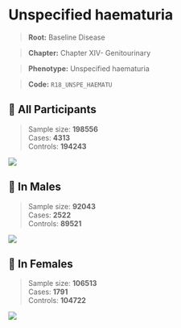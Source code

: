 # Unspecified haematuria

> **Root:** Baseline Disease  

> **Chapter:** Chapter XIV- Genitourinary  

> **Phenotype:** Unspecified haematuria  

> **Code:** `R18_UNSPE_HAEMATU`

## 🧪 All Participants  
> Sample size: **198556**  
> Cases: **4313**  
> Controls: **194243**
<img src="/Disease/Figures/ALL/Baseline/R18_UNSPE_HAEMATU.png"/>
<CsvTable src="/Disease/Data/ALL/Baseline/LG_R18_UNSPE_HAEMATU.csv" label="🔍 View full results" />

## 👨 In Males  
> Sample size: **92043**  
> Cases: **2522**  
> Controls: **89521**
<img src="/Disease/Figures/Male/Baseline/R18_UNSPE_HAEMATU.png"/>
<CsvTable src="/Disease/Data/Male/Baseline/LG_R18_UNSPE_HAEMATU.csv" label="🔍 View full results" />

## 👩 In Females  
> Sample size: **106513**  
> Cases: **1791**  
> Controls: **104722**
<img src="/Disease/Figures/Female/Baseline/R18_UNSPE_HAEMATU.png"/>
<CsvTable src="/Disease/Data/Female/Baseline/LG_R18_UNSPE_HAEMATU.csv" label="🔍 View full results" />
